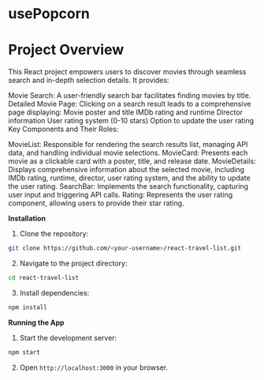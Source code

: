 # usePopcorn

# Project Overview

This React project empowers users to discover movies through seamless search and in-depth selection details. It provides:

Movie Search: A user-friendly search bar facilitates finding movies by title.
Detailed Movie Page: Clicking on a search result leads to a comprehensive page displaying:
Movie poster and title
IMDb rating and runtime
Director information
User rating system (0-10 stars)
Option to update the user rating
Key Components and Their Roles:

MovieList: Responsible for rendering the search results list, managing API data, and handling individual movie selections.
MovieCard: Presents each movie as a clickable card with a poster, title, and release date.
MovieDetails: Displays comprehensive information about the selected movie, including IMDb rating, runtime, director, user rating system, and the ability to update the user rating.
SearchBar: Implements the search functionality, capturing user input and triggering API calls.
Rating: Represents the user rating component, allowing users to provide their star rating.

**Installation**

1. Clone the repository:

```bash
git clone https://github.com/<your-username>/react-travel-list.git
```

2. Navigate to the project directory:

```bash
cd react-travel-list
```

3. Install dependencies:

```bash
npm install
```

**Running the App**

1. Start the development server:

```bash
npm start
```

2. Open `http://localhost:3000` in your browser.


